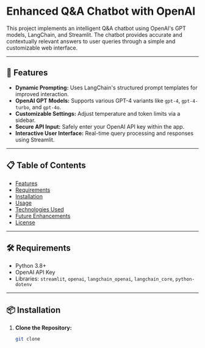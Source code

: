 # Enhanced Q&A Chatbot with OpenAI  

This project implements an intelligent Q&A chatbot using OpenAI's GPT models, LangChain, and Streamlit. The chatbot provides accurate and contextually relevant answers to user queries through a simple and customizable web interface.

---

## 🚀 Features  
- **Dynamic Prompting:** Uses LangChain's structured prompt templates for improved interaction.  
- **OpenAI GPT Models:** Supports various GPT-4 variants like `gpt-4`, `gpt-4-turbo`, and `gpt-4o`.  
- **Customizable Settings:** Adjust temperature and token limits via a sidebar.  
- **Secure API Input:** Safely enter your OpenAI API key within the app.  
- **Interactive User Interface:** Real-time query processing and responses using Streamlit.  

---

## 📋 Table of Contents  
- [Features](#-features)  
- [Requirements](#-requirements)  
- [Installation](#-installation)  
- [Usage](#-usage)  
- [Technologies Used](#-technologies-used)  
- [Future Enhancements](#-future-enhancements)  
- [License](#-license)  

---

## 🛠 Requirements  
- Python 3.8+  
- OpenAI API Key  
- Libraries: `streamlit`, `openai`, `langchain_openai`, `langchain_core`, `python-dotenv`

---

## 📦 Installation  

1. **Clone the Repository:**  
   ```bash
   git clone

